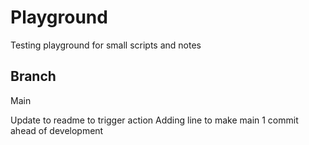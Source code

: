# Playground

Testing playground for small scripts and notes

## Branch

Main

Update to readme to trigger action
Adding line to make main 1 commit ahead of development

